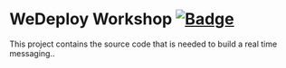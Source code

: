 # WeDeploy Workshop [![Badge](https://img.shields.io/badge/built%20with-wedeploy-00d46a.svg?style=flat)](http://wedeploy.com)

This project contains the source code that is needed to build a real time messaging..

